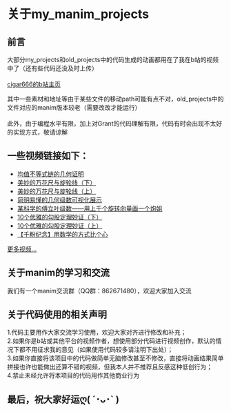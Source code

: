 关于my_manim_projects
================================
前言
----
大部分my_projects和old_projects中的代码生成的动画都用在了我在b站的视频中了（还有些代码还没及时上传）<br>  
[cigar666的b站主页](https://space.bilibili.com/66806831 '求关注求三连ღ( ´･ᴗ･` )')

其中一些素材和地址等由于某些文件的移动path可能有点不对，old_projects中的文件对应的manim版本较老（需要改改才能运行）<br>    
此外，由于编程水平有限，加上对Grant的代码理解有限，代码有时会出现不太好的实现方式，敬请谅解

一些视频链接如下：
------
* [均值不等式链的几何证明](https://www.bilibili.com/video/av87824738/ "代码已上传")<br>
* [美妙的万花尺与旋轮线（下）](https://www.bilibili.com/video/av83994732/ "代码已上传")<br>
* [美妙的万花尺与旋轮线（上）](https://www.bilibili.com/video/av78537323/ "代码已上传")<br>
* [简明易懂的几何级数可视化展示](https://www.bilibili.com/video/av77760417/ "代码已上传")<br>
* [某科学的傅立叶级数——用上千个旋转向量画一个炮姐](https://www.bilibili.com/video/av75679971/ "代码已上传")<br>
* [10个优雅的勾股定理妙证（下）](https://www.bilibili.com/video/av74425370/ "代码还未上传")<br>
* [10个优雅的勾股定理妙证（上）](https://www.bilibili.com/video/av69391597/ "代码还未上传")<br>
* [【千粉纪念】用数学的方式比个心](https://www.bilibili.com/video/av65253449/ "代码已上传")<br>

[更多视频...](https://space.bilibili.com/66806831/video '还有很多视频等着你哟')

关于manim的学习和交流
-----
  我们有一个manim交流群（QQ群：862671480），欢迎大家加入交流<br>

关于代码使用的相关声明
-----
  1.代码主要用作大家交流学习使用，欢迎大家对齐进行修改和补充；<br>
  2.如果你是b站或其他平台的视频作者，想使用部分代码进行视频创作，默认的情况下都不用征求我的意见（如果使用代码较多请注明下出处）；<br>
  3.如果你直接将该项目中的代码做简单无脑修改甚至不修改，直接将动画结果简单拼接也许也能做出还算不错的视频，但我本人并不推荐且反感这种低创行为；<br>
  4.禁止未经允许将本项目的代码用作其他商业行为<br>
  
最后，祝大家好运ღ( ´･ᴗ･` )
----
